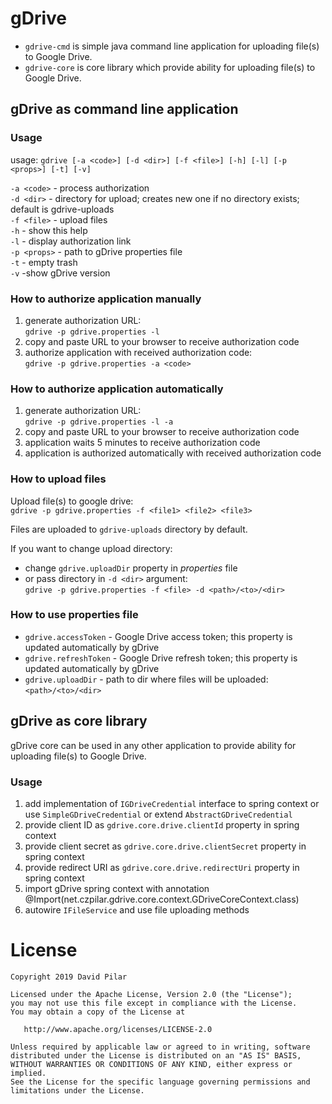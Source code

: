 gDrive
======

- `gdrive-cmd` is simple java command line application for uploading file(s) to Google Drive.
- `gdrive-core` is core library which provide ability for uploading file(s) to Google Drive.

gDrive as command line application
----------------------------------

### Usage
usage: `gdrive [-a <code>] [-d <dir>] [-f <file>] [-h] [-l] [-p <props>] [-t] [-v]`

 `-a <code>` - process authorization<br/>
 `-d <dir>` - directory for upload; creates new one if no directory exists; default is gdrive-uploads<br/>
 `-f <file>` - upload files<br/>
 `-h` - show this help<br/>
 `-l` - display authorization link<br/>
 `-p <props>` - path to gDrive properties file<br/>
 `-t` - empty trash<br/>
 `-v` -show gDrive version

### How to authorize application manually
1. generate authorization URL:<br/>
   `gdrive -p gdrive.properties -l`
2. copy and paste URL to your browser to receive authorization code
3. authorize application with received authorization code:<br/>
   `gdrive -p gdrive.properties -a <code>`

### How to authorize application automatically
1. generate authorization URL:<br/>
   `gdrive -p gdrive.properties -l -a`
2. copy and paste URL to your browser to receive authorization code
3. application waits 5 minutes to receive authorization code
4. application is authorized automatically with received authorization code

### How to upload files
Upload file(s) to google drive:<br/>
   `gdrive -p gdrive.properties -f <file1> <file2> <file3>`

Files are uploaded to `gdrive-uploads` directory by default.

If you want to change upload directory:

- change `gdrive.uploadDir` property in _properties_ file
- or pass directory in `-d <dir>` argument:<br/>
   `gdrive -p gdrive.properties -f <file> -d <path>/<to>/<dir>`

### How to use properties file
- `gdrive.accessToken` - Google Drive access token; this property is updated automatically by gDrive
- `gdrive.refreshToken` - Google Drive refresh token; this property is updated automatically by gDrive
- `gdrive.uploadDir` - path to dir where files will be uploaded: `<path>/<to>/<dir>`

gDrive as core library
----------------------
gDrive core can be used in any other application to provide ability for uploading file(s) to Google Drive.

### Usage
1. add implementation of `IGDriveCredential` interface to spring context
   or use `SimpleGDriveCredential` or extend `AbstractGDriveCredential`
2. provide client ID as `gdrive.core.drive.clientId` property in spring context
3. provide client secret as `gdrive.core.drive.clientSecret` property in spring context
4. provide redirect URI as `gdrive.core.drive.redirectUri` property in spring context
5. import gDrive spring context with annotation @Import(net.czpilar.gdrive.core.context.GDriveCoreContext.class)
6. autowire `IFileService` and use file uploading methods

License
=======

    Copyright 2019 David Pilar

    Licensed under the Apache License, Version 2.0 (the "License");
    you may not use this file except in compliance with the License.
    You may obtain a copy of the License at

       http://www.apache.org/licenses/LICENSE-2.0

    Unless required by applicable law or agreed to in writing, software
    distributed under the License is distributed on an "AS IS" BASIS,
    WITHOUT WARRANTIES OR CONDITIONS OF ANY KIND, either express or implied.
    See the License for the specific language governing permissions and
    limitations under the License.
